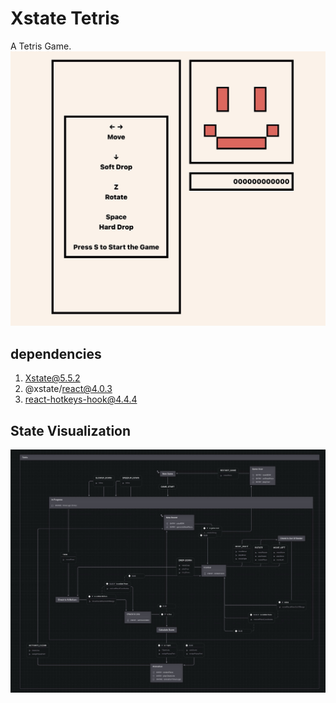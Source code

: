 # Xstate Tetris

A Tetris Game.
![game](./public/images/game-start.jpg)


## dependencies
1. Xstate@5.5.2
2. @xstate/react@4.0.3
3. react-hotkeys-hook@4.4.4

## State Visualization
![state](./public/images/xstate-viz.jpg)